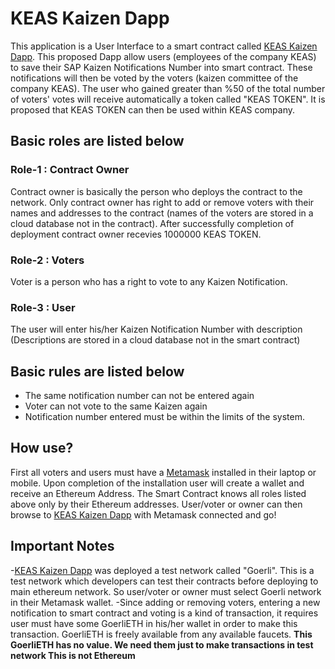 # KEAS Kaizen Dapp

This application is a User Interface to a smart contract called [KEAS Kaizen Dapp]. This proposed Dapp allow users (employees of the company KEAS) to save their SAP Kaizen Notifications Number into smart contract. These notifications will then be voted by the voters (kaizen committee of the company KEAS). The user who gained greater than %50 of the total number of voters' votes will receive automatically a token called "KEAS TOKEN". It is proposed that KEAS TOKEN can then be used within KEAS company.

## Basic roles are listed below

### Role-1 : Contract Owner

Contract owner is basically the person who deploys the contract to the network. Only contract owner has right to add or remove voters with their names and addresses to the contract (names of the voters are stored in a cloud database not in the contract). After successfully completion of deployment contract owner recevies 1000000 KEAS TOKEN.

### Role-2 : Voters

Voter is a person who has a right to vote to any Kaizen Notification.

### Role-3 : User

The user will enter his/her Kaizen Notification Number with description (Descriptions are stored in a cloud database not in the smart contract)

## Basic rules are listed below

- The same notification number can not be entered again
- Voter can not vote to the same Kaizen again
- Notification number entered must be within the limits of the system.

## How use?

First all voters and users must have a [Metamask] installed in their laptop or mobile. Upon completion of the installation user will create a wallet and receive an Ethereum Address. The Smart Contract knows all roles listed above only by their Ethereum addresses. User/voter or owner can then browse to [KEAS Kaizen Dapp] with Metamask connected and go!

## **Important Notes**

-[KEAS Kaizen Dapp] was deployed a test network called "Goerli". This is a test network which developers can test their contracts before deploying to main ethereum network. So user/voter or owner must select Goerli network in their Metamask wallet.
-Since adding or removing voters, entering a new notification to smart contract and voting is a kind of transaction, it requires user must have some GoerliETH in his/her wallet in order to make this transaction. GoerliETH is freely available from any available faucets. **This GoerliETH has no value. We need them just to make transactions in test network This is not Ethereum**

[metamask]: https://metamask.io/
[keas kaizen dapp]: https://keas.netlify.app/
